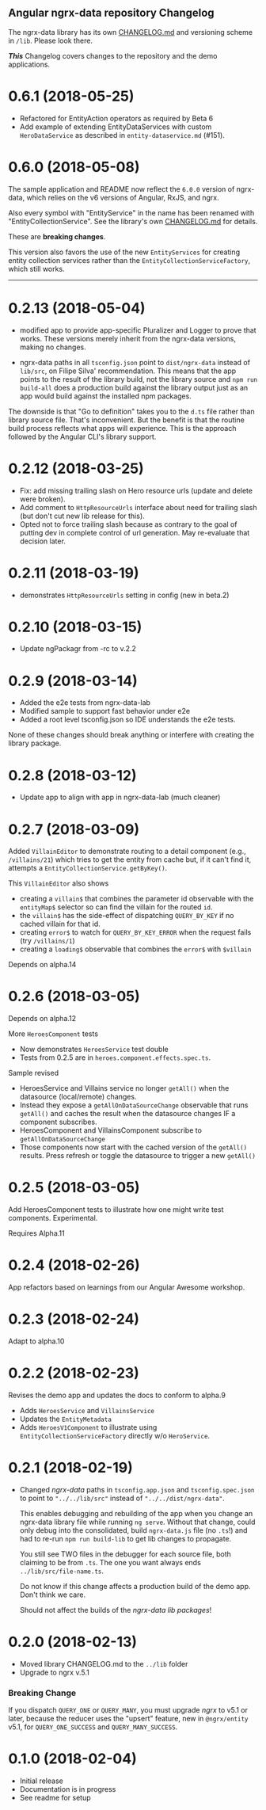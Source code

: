 ## Angular ngrx-data repository Changelog

The ngrx-data library has its own [CHANGELOG.md](lib/CHANGELOG.md) and versioning scheme in `/lib`.
Please look there.

**_This_** Changelog covers changes to the repository and the demo applications.

<a name="0.6.1"></a>

# 0.6.1 (2018-05-25)

* Refactored for EntityAction operators as required by Beta 6
* Add example of extending EntityDataServices with custom `HeroDataService` as described in `entity-dataservice.md` (#151).

<a name="0.6.0"></a>

# 0.6.0 (2018-05-08)

The sample application and README now reflect
the `6.0.0` version of ngrx-data, which relies on the v6 versions
of Angular, RxJS, and ngrx.

Also every symbol with "EntityService" in the name has been renamed with "EntityCollectionService".
See the library's own [CHANGELOG.md](lib/CHANGELOG.md/#6.0.0-beta.2) for details.

These are **breaking changes**.

This version also favors the use of the new `EntityServices` for creating
entity collection services rather than the `EntityCollectionServiceFactory`,
which still works.

<hr>

<a name="0.2.13"></a>

# 0.2.13 (2018-05-04)

* modified app to provide app-specific Pluralizer and Logger to prove that works.
  These versions merely inherit from the ngrx-data versions, making no changes.

* ngrx-data paths in all `tsconfig.json` point to `dist/ngrx-data` instead of `lib/src`, on Filipe Silva' recommendation.
  This means that the app points to the result of the library build, not the library source
  and `npm run build-all` does a production build against the library output just as an app
  would build against the installed npm packages.

The downside is that "Go to definition" takes you to the `d.ts` file rather than library source file.
That's inconvenient. But the benefit is that the routine build process reflects what apps will experience.
This is the approach followed by the Angular CLI's library support.

<a name="0.2.12"></a>

# 0.2.12 (2018-03-25)

* Fix: add missing trailing slash on Hero resource urls (update and delete were broken).
* Add comment to `HttpResourceUrls` interface about need for trailing slash (but don't cut new lib release for this).
* Opted not to force trailing slash because as contrary to the goal of putting dev
  in complete control of url generation. May re-evaluate that decision later.

<a name="0.2.11"></a>

# 0.2.11 (2018-03-19)

* demonstrates `HttpResourceUrls` setting in config (new in beta.2)

<a name="0.2.10"></a>

# 0.2.10 (2018-03-15)

* Update ngPackagr from -rc to v.2.2

<a name="0.2.9"></a>

# 0.2.9 (2018-03-14)

* Added the e2e tests from ngrx-data-lab
* Modified sample to support fast behavior under e2e
* Added a root level tsconfig.json so IDE understands the e2e tests.

None of these changes should break anything or interfere with creating the library package.

<a name="0.2.8"></a>

# 0.2.8 (2018-03-12)

* Update app to align with app in ngrx-data-lab (much cleaner)

<a name="0.2.7"></a>

# 0.2.7 (2018-03-09)

Added `VillainEditor` to demonstrate routing to a detail component
(e.g., `/villains/21`) which tries to get the entity from cache but, if it can't find it,
attempts a `EntityCollectionService.getByKey()`.

This `VillainEditor` also shows

* creating a `villain$` that combines the parameter id observable with the `entityMap$` selector
  so can find the villain for the routed `id`.
* the `villain$` has the side-effect of dispatching `QUERY_BY_KEY` if no cached villain for that id.
* creating `error$` to watch for `QUERY_BY_KEY_ERROR` when the request fails (try `/villains/1`)
* creating a `loading$` observable that combines the `error$` with `$villain`

Depends on alpha.14

<a name="0.2.6"></a>

# 0.2.6 (2018-03-05)

Depends on alpha.12

More `HeroesComponent` tests

* Now demonstrates `HeroesService` test double
* Tests from 0.2.5 are in `heroes.component.effects.spec.ts`.

Sample revised

* HeroesService and Villains service no longer `getAll()` when the datasource (local/remote) changes.
* Instead they expose a `getAllOnDataSourceChange` observable that runs `getAll()` and caches the result
  when the datasource changes IF a component subscribes.
* HeroesComponent and VillainsComponent subscribe to `getAllOnDataSourceChange`
* Those components now start with the cached version of the `getAll()` results.
  Press refresh or toggle the datasource to trigger a new `getAll()`

<a name="0.2.5"></a>

# 0.2.5 (2018-03-05)

Add HeroesComponent tests to illustrate how one might write test components. Experimental.

Requires Alpha.11

<a name="0.2.4"></a>

# 0.2.4 (2018-02-26)

App refactors based on learnings from our Angular Awesome workshop.

<a name="0.2.3"></a>

# 0.2.3 (2018-02-24)

Adapt to alpha.10

<a name="0.2.2"></a>

# 0.2.2 (2018-02-23)

Revises the demo app and updates the docs to conform to alpha.9

* Adds `HeroesService` and `VillainsService`
* Updates the `EntityMetadata`
* Adds `HeroesV1Component` to illustrate using `EntityCollectionServiceFactory` directly w/o `HeroService`.

<a name="0.2.1"></a>

# 0.2.1 (2018-02-19)

* Changed _ngrx-data_ paths in `tsconfig.app.json` and `tsconfig.spec.json`
  to point to `"../../lib/src"` instead of `"../../dist/ngrx-data"`.

  This enables debugging and rebuilding of the app when you change an ngrx-data library
  file while running `ng serve`.
  Without that change, could only debug into the consolidated, build `ngrx-data.js` file
  (no `.ts`!) and had to re-run `npm run build-lib` to get lib changes to propagate.

  You still see TWO files in the debugger for each source file, both claiming to be from `.ts`.
  The one you want always ends `../lib/src/file-name.ts`.

  Do not know if this change affects a production build of the demo app.
  Don't think we care.

  Should not affect the builds of the _ngrx-data lib packages_!

<a name="0.2.0"></a>

# 0.2.0 (2018-02-13)

* Moved library CHANGELOG.md to the `../lib` folder
* Upgrade to ngrx v.5.1

### Breaking Change

If you dispatch `QUERY_ONE` or `QUERY_MANY`,
you must upgrade _ngrx_ to v5.1 or later,
because the reducer uses the "upsert" feature, new in `@ngrx/entity` v5.1,
for `QUERY_ONE_SUCCESS` and `QUERY_MANY_SUCCESS`.

<a name="0.1.0"></a>

# 0.1.0 (2018-02-04)

* Initial release
* Documentation is in progress
* See readme for setup

